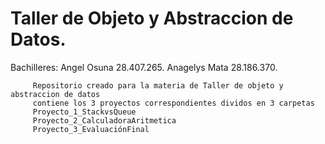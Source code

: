 # Taller de Objeto y Abstraccion de Datos.

Bachilleres: Angel Osuna 28.407.265.
             Anagelys Mata 28.186.370.

         Repositorio creado para la materia de Taller de objeto y abstraccion de datos
         contiene los 3 proyectos correspondientes dividos en 3 carpetas
         Proyecto_1_StackvsQueue
         Proyecto_2_CalculadoraAritmetica
         Proyecto_3_EvaluaciónFinal         



